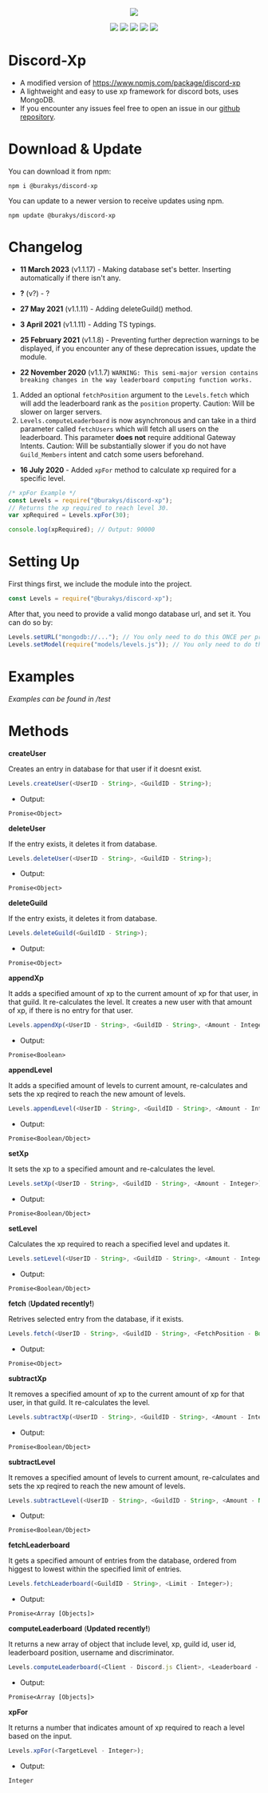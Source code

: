 <p align="center"><a href="https://nodei.co/npm/@burakys/discord-xp/"><img src="https://nodei.co/npm/@burakys/discord-xp.png"></a></p>
<p align="center"><img src="https://img.shields.io/npm/v/@burakys/discord-xp"> <img src="https://img.shields.io/github/repo-size/BurakYs/discord-xp"> <img src="https://img.shields.io/npm/l/@burakys/discord-xp"> <img src="https://img.shields.io/github/contributors/BurakYs/discord-xp"> <img src="https://img.shields.io/github/package-json/dependency-version/BurakYs/@burakys/discord-xp/mongoose"></p>

# Discord-Xp
- A modified version of https://www.npmjs.com/package/discord-xp
- A lightweight and easy to use xp framework for discord bots, uses MongoDB.
- If you encounter any issues feel free to open an issue in our <a href="https://github.com/BurakYs/discord-xp/issues">github repository</a>.

# Download & Update
You can download it from npm:
```cli
npm i @burakys/discord-xp
```
You can update to a newer version to receive updates using npm.
```cli
npm update @burakys/discord-xp
```

# Changelog
- **11 March 2023** (v1.1.17) - Making database set's better. Inserting automatically if there isn't any.
- **?** (v?) - ?
- **27 May 2021** (v1.1.11) - Adding deleteGuild() method.

- **3 April 2021** (v1.1.11) - Adding TS typings.

- **25 February 2021** (v1.1.8) - Preventing further deprection warnings to be displayed, if you encounter any of these deprecation issues, update the module.

- **22 November 2020** (v1.1.7) `WARNING: This semi-major version contains breaking changes in the way leaderboard computing function works.`
1. Added an optional `fetchPosition` argument to the `Levels.fetch` which will add the leaderboard rank as the `position` property. Caution: Will be slower on larger servers.
2. `Levels.computeLeaderboard` is now asynchronous and can take in a third parameter called `fetchUsers` which will fetch all users on the leaderboard. This parameter **does not** require additional Gateway Intents. Caution: Will be substantially slower if you do not have `Guild_Members` intent and catch some users beforehand. 

- **16 July 2020** - Added `xpFor` method to calculate xp required for a specific level.
```js
/* xpFor Example */
const Levels = require("@burakys/discord-xp");
// Returns the xp required to reach level 30.
var xpRequired = Levels.xpFor(30);

console.log(xpRequired); // Output: 90000
```

# Setting Up
First things first, we include the module into the project.
```js
const Levels = require("@burakys/discord-xp");
```
After that, you need to provide a valid mongo database url, and set it. You can do so by:
```js
Levels.setURL("mongodb://..."); // You only need to do this ONCE per process.
Levels.setModel(require("models/levels.js")); // You only need to do this ONCE per process.

```

# Examples
*Examples can be found in /test*

# Methods
**createUser**

Creates an entry in database for that user if it doesnt exist.
```js
Levels.createUser(<UserID - String>, <GuildID - String>);
```
- Output:
```
Promise<Object>
```
**deleteUser**

If the entry exists, it deletes it from database.
```js
Levels.deleteUser(<UserID - String>, <GuildID - String>);
```
- Output:
```
Promise<Object>
```
**deleteGuild**

If the entry exists, it deletes it from database.
```js
Levels.deleteGuild(<GuildID - String>);
```
- Output:
```
Promise<Object>
```
**appendXp**

It adds a specified amount of xp to the current amount of xp for that user, in that guild. It re-calculates the level. It creates a new user with that amount of xp, if there is no entry for that user. 
```js
Levels.appendXp(<UserID - String>, <GuildID - String>, <Amount - Integer>);
```
- Output:
```
Promise<Boolean>
```
**appendLevel**

It adds a specified amount of levels to current amount, re-calculates and sets the xp reqired to reach the new amount of levels. 
```js
Levels.appendLevel(<UserID - String>, <GuildID - String>, <Amount - Integer>);
```
- Output:
```
Promise<Boolean/Object>
```
**setXp**

It sets the xp to a specified amount and re-calculates the level.
```js
Levels.setXp(<UserID - String>, <GuildID - String>, <Amount - Integer>);
```
- Output:
```
Promise<Boolean/Object>
```
**setLevel**

Calculates the xp required to reach a specified level and updates it.
```js
Levels.setLevel(<UserID - String>, <GuildID - String>, <Amount - Integer>);
```
- Output:
```
Promise<Boolean/Object>
```
**fetch** (**Updated recently!**)

Retrives selected entry from the database, if it exists.
```js
Levels.fetch(<UserID - String>, <GuildID - String>, <FetchPosition - Boolean>);
```
- Output:
```
Promise<Object>
```
**subtractXp**

It removes a specified amount of xp to the current amount of xp for that user, in that guild. It re-calculates the level.
```js
Levels.subtractXp(<UserID - String>, <GuildID - String>, <Amount - Integer>);
```
- Output:
```
Promise<Boolean/Object>
```
**subtractLevel**

It removes a specified amount of levels to current amount, re-calculates and sets the xp reqired to reach the new amount of levels. 
```js
Levels.subtractLevel(<UserID - String>, <GuildID - String>, <Amount - Number>);
```
- Output:
```
Promise<Boolean/Object>
```
**fetchLeaderboard**

It gets a specified amount of entries from the database, ordered from higgest to lowest within the specified limit of entries.
```js
Levels.fetchLeaderboard(<GuildID - String>, <Limit - Integer>);
```
- Output:
```
Promise<Array [Objects]>
```
**computeLeaderboard** (**Updated recently!**)

It returns a new array of object that include level, xp, guild id, user id, leaderboard position, username and discriminator.
```js
Levels.computeLeaderboard(<Client - Discord.js Client>, <Leaderboard - fetchLeaderboard output>, <fetchUsers - boolean, disabled by default>);
```
- Output:
```
Promise<Array [Objects]>
```
**xpFor**

It returns a number that indicates amount of xp required to reach a level based on the input.
```js
Levels.xpFor(<TargetLevel - Integer>);
```
- Output:
```
Integer
```

